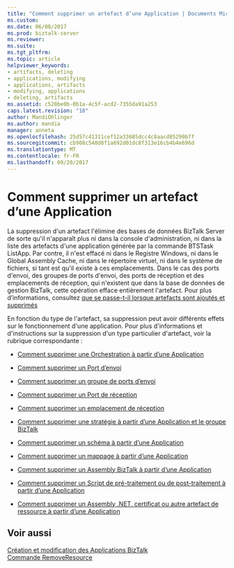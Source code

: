 ```yaml
---
title: "Comment supprimer un artefact d’une Application | Documents Microsoft"
ms.custom: 
ms.date: 06/08/2017
ms.prod: biztalk-server
ms.reviewer: 
ms.suite: 
ms.tgt_pltfrm: 
ms.topic: article
helpviewer_keywords:
- artifacts, deleting
- applications, modifying
- applications, artifacts
- modifying, applications
- deleting, artifacts
ms.assetid: c528be0b-0b1a-4c5f-acd2-7355da91a253
caps.latest.revision: "18"
author: MandiOhlinger
ms.author: mandia
manager: anneta
ms.openlocfilehash: 25d57c41311cef12a33685dcc4c8aacd85290b7f
ms.sourcegitcommit: cb908c540d8f1a692d01dc8f313e16cb4b4e696d
ms.translationtype: MT
ms.contentlocale: fr-FR
ms.lasthandoff: 09/20/2017
---
```

# <a name="how-to-remove-an-artifact-from-an-application"></a>Comment supprimer un artefact d’une Application
La suppression d'un artefact l'élimine des bases de données BizTalk Server de sorte qu'il n'apparaît plus ni dans la console d'administration, ni dans la liste des artefacts d'une application générée par la commande BTSTask ListApp. Par contre, il n'est effacé ni dans le Registre Windows, ni dans le Global Assembly Cache, ni dans le répertoire virtuel, ni dans le système de fichiers, si tant est qu'il existe à ces emplacements. Dans le cas des ports d'envoi, des groupes de ports d'envoi, des ports de réception et des emplacements de réception, qui n'existent que dans la base de données de gestion BizTalk, cette opération efface entièrement l'artefact. Pour plus d’informations, consultez [que se passe-t-il lorsque artefacts sont ajoutés et supprimés](../core/what-happens-when-artifacts-are-added-and-removed.md)  
  
 En fonction du type de l'artefact, sa suppression peut avoir différents effets sur le fonctionnement d'une application. Pour plus d'informations et d'instructions sur la suppression d'un type particulier d'artefact, voir la rubrique correspondante :  
  
-   [Comment supprimer une Orchestration à partir d’une Application](../core/how-to-remove-an-orchestration-from-an-application.md)  
  
-   [Comment supprimer un Port d’envoi](../core/how-to-delete-a-send-port.md)  
  
-   [Comment supprimer un groupe de ports d’envoi](../core/how-to-delete-a-send-port-group.md)  
  
-   [Comment supprimer un Port de réception](../core/how-to-delete-a-receive-port.md)  
  
-   [Comment supprimer un emplacement de réception](../core/how-to-delete-a-receive-location.md)  
  
-   [Comment supprimer une stratégie à partir d’une Application et le groupe BizTalk](../core/how-to-remove-a-policy-from-an-application-and-the-biztalk-group.md)  
  
-   [Comment supprimer un schéma à partir d’une Application](../core/how-to-remove-a-schema-from-an-application.md)  
  
-   [Comment supprimer un mappage à partir d’une Application](../core/how-to-remove-a-map-from-an-application.md)  
  
-   [Comment supprimer un Assembly BizTalk à partir d’une Application](../core/how-to-remove-a-biztalk-assembly-from-an-application.md)  
  
-   [Comment supprimer un Script de pré-traitement ou de post-traitement à partir d’une Application](../core/how-to-remove-a-pre-or-post-processing-script-from-an-application.md)  
  
-   [Comment supprimer un Assembly .NET, certificat ou autre artefact de ressource à partir d’une Application](../core/remove-a-net-assembly-certificate-or-resource-artifact-from-an-application.md)  
  
## <a name="see-also"></a>Voir aussi  
 [Création et modification des Applications BizTalk](../core/creating-and-modifying-biztalk-applications.md)   
 [Commande RemoveResource](../core/removeresource-command.md)